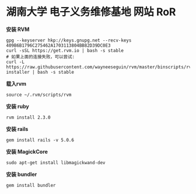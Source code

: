 # 湖南大学 电子义务维修基地 网站 RoR

**安装 RVM**

```
gpg --keyserver hkp://keys.gnupg.net --recv-keys 409B6B1796C275462A1703113804BB82D39DC0E3
curl -sSL https://get.rvm.io | bash -s stable
# 如果上面的连接失败，可以尝试:
curl -L https://raw.githubusercontent.com/wayneeseguin/rvm/master/binscripts/rvm-installer | bash -s stable
```
**载入rvm**
```
source ~/.rvm/scripts/rvm
```
**安装 ruby**
```
rvm install 2.3.0
```
**安装 rails**
```
gem install rails -v 5.0.6
```
**安装 MagickCore**
```
sudo apt-get install libmagickwand-dev
```
**安装 bundler**
```
gem install bundler
```
